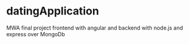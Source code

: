 # datingApplication

MWA final project frontend with angular and backend with node.js and express over MongoDb
